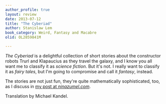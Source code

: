 ```yaml
---
author_profile: true
layout: review
date: 2013-07-12
title: "The Cyberiad"
author: Stanislaw Lem
book_category: Weird, Fantasy and Macabre
olid: OL2859841M

---
```


*The Cyberiad* is a delightful collection of short stories about the constructor robots Trurl and Klapaucius as they travel the galaxy, and I know you all want me to classify it as *science fiction*. But it's not. I really want to classify it as *fairy tales*, but I'm going to compromise and call it *fantasy*, instead. 

The stories are not just fun, they're quite mathematically sophisticated, too, as I discuss in [my post at *ninazumel.com*](https://ninazumel.com/2013/07/11/dragons-of-probability/).

Translation by Michael Kandel.